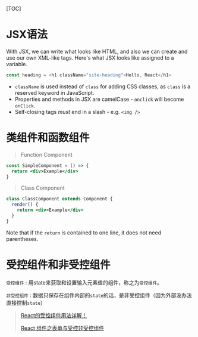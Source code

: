 [TOC]

# JSX语法

With JSX, we can write what looks like HTML, and also we can create and use our own XML-like tags. Here's what JSX looks like assigned to a variable.

```js
const heading = <h1 className="site-heading">Hello, React</h1>
```

- `className` is used instead of `class` for adding CSS classes, as `class` is a reserved keyword in JavaScript.
- Properties and methods in JSX are camelCase - `onclick` will become `onClick`.
- Self-closing tags *must* end in a slash - e.g. `<img />`

# 类组件和函数组件

> Function Component

```jsx
const SimpleComponent = () => {
  return <div>Example</div>
}
```

> Class Component

```jsx
class ClassComponent extends Component {
  render() {
    return <div>Example</div>
  }
}
```

Note that if the `return` is contained to one line, it does not need parentheses.

# 受控组件和非受控组件

`受控组件` : 用state来获取和设置输入元素值的组件，称之为`受控组件`。

`非受控组件` : 数据只保存在组件内部的`state`的话，是非受控组件（因为外部没办法直接控制`state`）

> [React的受控组件用法详解！](https://www.jianshu.com/p/ca02d6970f5a)
>
> [React 组件之表单与受控非受控组件](https://www.jianshu.com/p/f57c28996305)